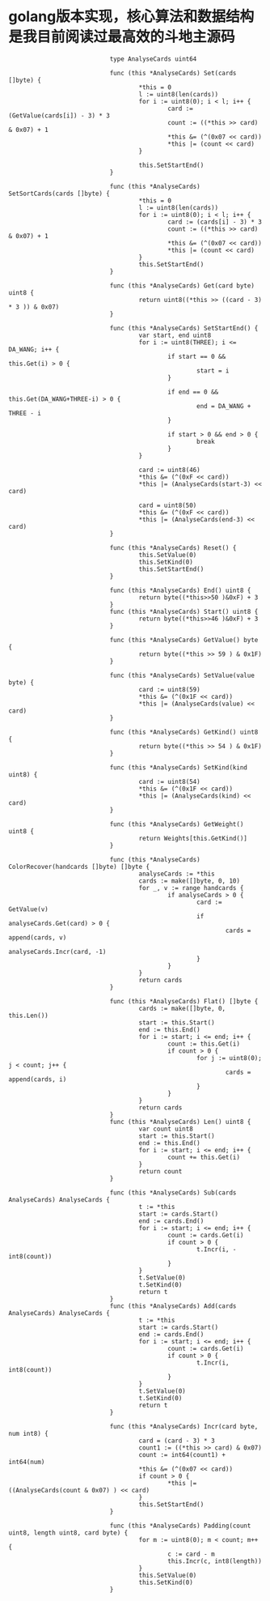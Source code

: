 # golang版本实现，核心算法和数据结构是我目前阅读过最高效的斗地主源码


                                type AnalyseCards uint64

                                func (this *AnalyseCards) Set(cards []byte) {
                                        *this = 0
                                        l := uint8(len(cards))
                                        for i := uint8(0); i < l; i++ {
                                                card := (GetValue(cards[i]) - 3) * 3
                                                count := ((*this >> card) & 0x07) + 1
                                                *this &= (^(0x07 << card))
                                                *this |= (count << card)
                                        }

                                        this.SetStartEnd()
                                }

                                func (this *AnalyseCards) SetSortCards(cards []byte) {
                                        *this = 0
                                        l := uint8(len(cards))
                                        for i := uint8(0); i < l; i++ {
                                                card := (cards[i] - 3) * 3
                                                count := ((*this >> card) & 0x07) + 1
                                                *this &= (^(0x07 << card))
                                                *this |= (count << card)
                                        }
                                        this.SetStartEnd()
                                }

                                func (this *AnalyseCards) Get(card byte) uint8 {
                                        return uint8((*this >> ((card - 3) * 3 )) & 0x07)
                                }

                                func (this *AnalyseCards) SetStartEnd() {
                                        var start, end uint8
                                        for i := uint8(THREE); i <= DA_WANG; i++ {
                                                if start == 0 && this.Get(i) > 0 {
                                                        start = i
                                                }

                                                if end == 0 && this.Get(DA_WANG+THREE-i) > 0 {
                                                        end = DA_WANG + THREE - i
                                                }

                                                if start > 0 && end > 0 {
                                                        break
                                                }
                                        }

                                        card := uint8(46)
                                        *this &= (^(0xF << card))
                                        *this |= (AnalyseCards(start-3) << card)

                                        card = uint8(50)
                                        *this &= (^(0xF << card))
                                        *this |= (AnalyseCards(end-3) << card)
                                }

                                func (this *AnalyseCards) Reset() {
                                        this.SetValue(0)
                                        this.SetKind(0)
                                        this.SetStartEnd()
                                }

                                func (this *AnalyseCards) End() uint8 {
                                        return byte((*this>>50 )&0xF) + 3
                                }
                                func (this *AnalyseCards) Start() uint8 {
                                        return byte((*this>>46 )&0xF) + 3
                                }

                                func (this *AnalyseCards) GetValue() byte {
                                        return byte((*this >> 59 ) & 0x1F)
                                }

                                func (this *AnalyseCards) SetValue(value byte) {
                                        card := uint8(59)
                                        *this &= (^(0x1F << card))
                                        *this |= (AnalyseCards(value) << card)
                                }

                                func (this *AnalyseCards) GetKind() uint8 {
                                        return byte((*this >> 54 ) & 0x1F)
                                }

                                func (this *AnalyseCards) SetKind(kind uint8) {
                                        card := uint8(54)
                                        *this &= (^(0x1F << card))
                                        *this |= (AnalyseCards(kind) << card)
                                }

                                func (this *AnalyseCards) GetWeight() uint8 {
                                        return Weights[this.GetKind()]
                                }

                                func (this *AnalyseCards) ColorRecover(handcards []byte) []byte {
                                        analyseCards := *this
                                        cards := make([]byte, 0, 10)
                                        for _, v := range handcards {
                                                if analyseCards > 0 {
                                                        card := GetValue(v)
                                                        if analyseCards.Get(card) > 0 {
                                                                cards = append(cards, v)
                                                                analyseCards.Incr(card, -1)
                                                        }
                                                }
                                        }
                                        return cards
                                }

                                func (this *AnalyseCards) Flat() []byte {
                                        cards := make([]byte, 0, this.Len())
                                        start := this.Start()
                                        end := this.End()
                                        for i := start; i <= end; i++ {
                                                count := this.Get(i)
                                                if count > 0 {
                                                        for j := uint8(0); j < count; j++ {
                                                                cards = append(cards, i)
                                                        }
                                                }
                                        }
                                        return cards
                                }
                                func (this *AnalyseCards) Len() uint8 {
                                        var count uint8
                                        start := this.Start()
                                        end := this.End()
                                        for i := start; i <= end; i++ {
                                                count += this.Get(i)  
                                        }
                                        return count
                                }

                                func (this *AnalyseCards) Sub(cards AnalyseCards) AnalyseCards {
                                        t := *this
                                        start := cards.Start()
                                        end := cards.End()
                                        for i := start; i <= end; i++ {
                                                count := cards.Get(i)
                                                if count > 0 {
                                                        t.Incr(i, -int8(count))
                                                }
                                        }
                                        t.SetValue(0)
                                        t.SetKind(0)
                                        return t
                                }
                                func (this *AnalyseCards) Add(cards AnalyseCards) AnalyseCards {
                                        t := *this
                                        start := cards.Start()
                                        end := cards.End()
                                        for i := start; i <= end; i++ {
                                                count := cards.Get(i)
                                                if count > 0 {
                                                        t.Incr(i, int8(count))
                                                }
                                        }
                                        t.SetValue(0)
                                        t.SetKind(0)
                                        return t
                                }

                                func (this *AnalyseCards) Incr(card byte, num int8) {
                                        card = (card - 3) * 3
                                        count1 := ((*this >> card) & 0x07)
                                        count := int64(count1) + int64(num)
                                        *this &= (^(0x07 << card))
                                        if count > 0 {
                                                *this |= ((AnalyseCards(count & 0x07) ) << card)
                                        }
                                        this.SetStartEnd()
                                }

                                func (this *AnalyseCards) Padding(count uint8, length uint8, card byte) {
                                        for m := uint8(0); m < count; m++ {
                                                c := card - m
                                                this.Incr(c, int8(length))
                                        }
                                        this.SetValue(0)
                                        this.SetKind(0)
                                }
